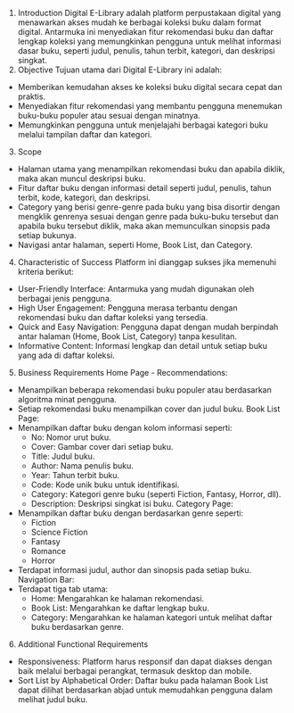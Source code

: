 1. Introduction
Digital E-Library adalah platform perpustakaan digital yang menawarkan akses mudah ke berbagai koleksi buku dalam format digital. Antarmuka ini menyediakan fitur rekomendasi buku dan daftar lengkap koleksi yang memungkinkan pengguna untuk melihat informasi dasar buku, seperti judul, penulis, tahun terbit, kategori, dan deskripsi singkat.
2. Objective
Tujuan utama dari Digital E-Library ini adalah:
- Memberikan kemudahan akses ke koleksi buku digital secara cepat dan praktis.
- Menyediakan fitur rekomendasi yang membantu pengguna menemukan buku-buku populer atau sesuai dengan minatnya.
- Memungkinkan pengguna untuk menjelajahi berbagai kategori buku melalui tampilan daftar dan kategori.
3. Scope
- Halaman utama yang menampilkan rekomendasi buku dan apabila diklik, maka akan muncul deskripsi buku.
- Fitur daftar buku dengan informasi detail seperti judul, penulis, tahun terbit, kode, kategori, dan deskripsi.
- Category yang berisi genre-genre pada buku yang bisa disortir dengan mengklik genrenya sesuai dengan genre pada buku-buku tersebut dan apabila buku tersebut diklik, maka akan memunculkan sinopsis pada setiap bukunya.
- Navigasi antar halaman, seperti Home, Book List, dan Category.
4. Characteristic of Success
Platform ini dianggap sukses jika memenuhi kriteria berikut:
- User-Friendly Interface: Antarmuka yang mudah digunakan oleh berbagai jenis pengguna.
- High User Engagement: Pengguna merasa terbantu dengan rekomendasi buku dan daftar koleksi yang tersedia.
- Quick and Easy Navigation: Pengguna dapat dengan mudah berpindah antar halaman (Home, Book List, Category) tanpa kesulitan.
- Informative Content: Informasi lengkap dan detail untuk setiap buku yang ada di daftar koleksi.
5. Business Requirements
Home Page - Recommendations:
- Menampilkan beberapa rekomendasi buku populer atau berdasarkan algoritma minat pengguna.
- Setiap rekomendasi buku menampilkan cover dan judul buku.
Book List Page:
- Menampilkan daftar buku dengan kolom informasi seperti:
    - No: Nomor urut buku.
    - Cover: Gambar cover dari setiap buku.
    - Title: Judul buku.
    - Author: Nama penulis buku.
    - Year: Tahun terbit buku.
    - Code: Kode unik buku untuk identifikasi.
    - Category: Kategori genre buku (seperti Fiction, Fantasy, Horror, dll).
    - Description: Deskripsi singkat isi buku.
Category Page:
- Menampilkan daftar buku dengan berdasarkan genre seperti:
    - Fiction
    - Science Fiction
    - Fantasy
    - Romance
    - Horror
- Terdapat informasi judul, author dan sinopsis pada setiap buku.
Navigation Bar:
- Terdapat tiga tab utama:
    - Home: Mengarahkan ke halaman rekomendasi.
    - Book List: Mengarahkan ke daftar lengkap buku.
    - Category: Mengarahkan ke halaman kategori untuk melihat daftar buku berdasarkan genre.
6. Additional Functional Requirements
- Responsiveness: Platform harus responsif dan dapat diakses dengan baik melalui berbagai perangkat, termasuk desktop dan mobile.
- Sort List by Alphabetical Order: Daftar buku pada halaman Book List dapat dilihat berdasarkan abjad untuk memudahkan pengguna dalam melihat judul buku.
